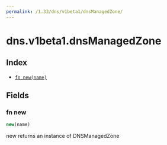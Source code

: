 ```yaml
---
permalink: /1.33/dns/v1beta1/dnsManagedZone/
---
```


# dns.v1beta1.dnsManagedZone



## Index

* [`fn new(name)`](#fn-new)

## Fields

### fn new

```ts
new(name)
```

new returns an instance of DNSManagedZone